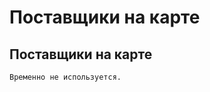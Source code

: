 ﻿---
description: 2.4.7
---
# Поставщики на карте
## Поставщики на карте
	Временно не используется.
